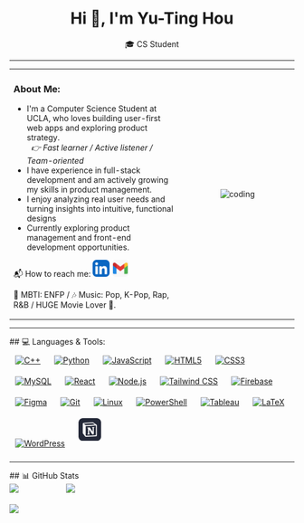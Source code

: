 <h1 align="center">Hi 👋, I'm Yu-Ting Hou</h1>

<p align="center">
  🎓 CS Student
</p>

<hr/>

<!-- About Me Section -->
<div align="center">
  <table>
    <tr>
      <!-- Left: About Text -->
      <td align="left" width="60%">
        <h3>About Me:</h3>
        <ul>
          <li> I'm a Computer Science Student at UCLA, who loves building user-first web apps and exploring product strategy.</li>
          &nbsp;&nbsp;<i>👉 Fast learner / Active listener / Team-oriented</i>
          <li> I have experience in full-stack development and am actively growing my skills in product management.</li>
          <li> I enjoy analyzing real user needs and turning insights into intuitive, functional designs</li>
          <li> Currently exploring product management and front-end development opportunities.</li>
        </ul>
          📬 How to reach me:     
          <a href="https://linkedin.com/in/yutinghou-cs" target="_blank"><img src="https://github.com/tandpfun/skill-icons/blob/main/icons/LinkedIn.svg" height="30" /></a>
          <a href="mailto:ythou00@gmail.com" target="_blank"><img src="https://github.com/tandpfun/skill-icons/blob/main/icons/Gmail-Light.svg" height="30" /></a>
          <p>🧠 MBTI: ENFP / 🎶 Music: Pop, K-Pop, Rap, R&B / HUGE Movie Lover 🍿.</p>
      </td>
      <!-- Right: Image -->
      <td align="center" width="40%">
        <img src="https://www.nicepng.com/png/full/836-8364718_monsters-inc-png-mike-y-sulley-en-monsters.png" alt="coding" width="300"/>
      </td>
    </tr>
  </table>
</div>

<hr/>
## 💻 Languages & Tools:
<div align="Left">  
 <a href="https://www.cplusplus.com/" target="_blank"><img style="margin: 10px" src="https://profilinator.rishav.dev/skills-assets/cplusplus-original.svg" alt="C++" height="40" /></a>
  <a href="https://www.python.org/" target="_blank"><img style="margin: 10px" src="https://profilinator.rishav.dev/skills-assets/python-original.svg" alt="Python" height="40" /></a>
  <a href="https://www.javascript.com/" target="_blank"><img style="margin: 10px" src="https://profilinator.rishav.dev/skills-assets/javascript-original.svg" alt="JavaScript" height="40" /></a>
  <a href="https://en.wikipedia.org/wiki/HTML5" target="_blank"><img style="margin: 10px" src="https://profilinator.rishav.dev/skills-assets/html5-original-wordmark.svg" alt="HTML5" height="40" /></a>
  <a href="https://www.w3schools.com/css/" target="_blank"><img style="margin: 10px" src="https://profilinator.rishav.dev/skills-assets/css3-original-wordmark.svg" alt="CSS3" height="40" /></a>
  <a href="https://www.mysql.com/" target="_blank"><img style="margin: 10px" src="https://profilinator.rishav.dev/skills-assets/mysql-original-wordmark.svg" alt="MySQL" height="40" /></a>
<a href="https://reactjs.org/" target="_blank"><img style="margin: 10px" src="https://profilinator.rishav.dev/skills-assets/react-original-wordmark.svg" alt="React" height="40" /></a>
  <a href="https://nodejs.org/" target="_blank"><img style="margin: 10px" src="https://profilinator.rishav.dev/skills-assets/nodejs-original-wordmark.svg" alt="Node.js" height="40" /></a>
  <a href="https://www.tailwindcss.com/" target="_blank"><img style="margin: 10px" src="https://profilinator.rishav.dev/skills-assets/tailwindcss.svg" alt="Tailwind CSS" height="40" /></a>
  <a href="https://firebase.google.com/" target="_blank"><img style="margin: 10px" src="https://profilinator.rishav.dev/skills-assets/firebase.png" alt="Firebase" height="40" /></a>
  <a href="https://www.figma.com/" target="_blank"><img style="margin: 10px" src="https://profilinator.rishav.dev/skills-assets/figma-icon.svg" alt="Figma" height="40" /></a>
  <a href="https://github.com/" target="_blank"><img style="margin: 10px" src="https://profilinator.rishav.dev/skills-assets/git-scm-icon.svg" alt="Git" height="40" /></a>
  <a href="https://www.linux.org/" target="_blank"><img style="margin: 10px" src="https://profilinator.rishav.dev/skills-assets/linux-original.svg" alt="Linux" height="40" /></a>
  <a href="https://docs.microsoft.com/en-us/powershell/" target="_blank"><img style="margin: 10px" src="https://profilinator.rishav.dev/skills-assets/powershell.png" alt="PowerShell" height="50" /></a>
  <a href="https://www.tableau.com/" target="_blank"><img style="margin: 10px" src="https://profilinator.rishav.dev/skills-assets/tableau.svg" alt="Tableau" height="40" /></a>
  <a href="https://www.latex-project.org/" target="_blank"><img style="margin: 10px" src="https://profilinator.rishav.dev/skills-assets/latex.png" alt="LaTeX" height="40" /></a>
  <a href="https://wordpress.com/" target="_blank"><img style="margin: 10px" src="https://profilinator.rishav.dev/skills-assets/wordpress.png" alt="WordPress" height="40" /></a>
  <a href="https://www.notion.so/" target="_blank"><img style="margin: 10px" src="https://github.com/tandpfun/skill-icons/blob/main/icons/Notion-Dark.svg" alt="Notion" height="40" /></a> 
</div>

<hr/>
## 📊 GitHub Stats
<div align="left">
  <img src="https://github-readme-stats.vercel.app/api?username=ythou00&theme=apprentice&hide_border=true&include_all_commits=true&count_private=true" width="400" style="margin-right: 80px;"/>
  <img src="https://github-readme-stats.vercel.app/api/top-langs/?username=ythou00&theme=apprentice&hide_border=true&layout=compact" width="350"/>
</div>

<br/>

<img align="left" src="https://nirzak-streak-stats.vercel.app/?user=ythou00&theme=apprentice&hide_border=true" width="400"/>

<br/><br/><br/><br/><br/><br/>

<!--
**ythou00/ythou00** is a ✨ _special_ ✨ repository because its `README.md` (this file) appears on your GitHub profile.

Here are some ideas to get you started:

- 🔭 I’m currently working on ...
- 🌱 I’m currently learning ...
- 👯 I’m looking to collaborate on ...
- 🤔 I’m looking for help with ...
- 💬 Ask me about ...
- 📫 How to reach me: ...
- 😄 Pronouns: ...
- ⚡ Fun fact: ...
-->
